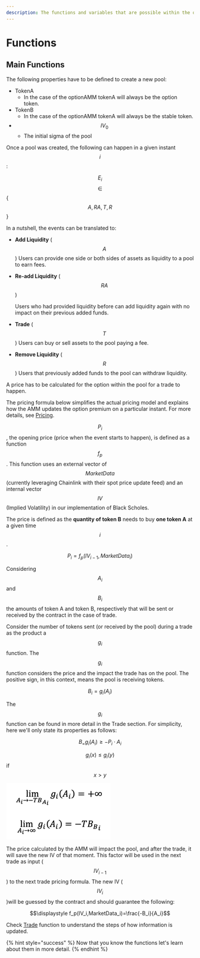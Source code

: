 ```yaml
---
description: The functions and variables that are possible within the options AMM.
---
```


# Functions

## Main Functions

The following properties have to be defined to create a new pool:

* TokenA
  * In the case of the optionAMM tokenA will always be the option token.
* TokenB
  * In the case of the optionAMM tokenA will always be the stable token.
* $$IV_0$$
  * The initial sigma of the pool

Once a pool was created, the following can happen in a given instant $$i$$:

$$E_i $$$$∈ $$ {$${A, RA, T, R}$$ }

In a nutshell, the events can be translated to:

* **Add Liquidity** \($$A$$\) Users can provide one side or both sides of assets as liquidity to a pool to earn fees.
* **Re-add Liquidity** \($$RA$$\)

  Users who had provided liquidity before can add liquidity again with no impact on their previous added funds. 

* **Trade** \($$T$$\) Users can buy or sell assets to the pool paying a fee.
* **Remove Liquidity** \($$R$$\) Users that previously added funds to the pool can withdraw liquidity.

  
A price has to be calculated for the option within the pool for a trade to happen.

The pricing formula below simplifies the actual pricing model and explains how the AMM updates the option premium on a particular instant. For more details, see [Pricing](https://app.gitbook.com/@pods-finance-1/s/teste/~/drafts/-MN6HaWpBmzbOVxj8TTa/options-amm-overview/optionamm/pricing). 

$$P_i$$, the opening price \(price when the event starts to happen\), is defined as a function $$f_p$$. This function uses an external vector of $$MarketData$$ \(currently leveraging Chainlink with their spot price update feed\) and an internal vector $$IV$$\(Implied Volatility\) in our implementation of Black Scholes.  

The price is defined as the **quantity of token B** needs to buy **one token A** at a given time $$i$$ .

$$P_i=f_p(IV_{i-1},MarketData_i)$$ 

Considering $$A_i $$ and $$B_i$$ the amounts of token A and token B, respectively that will be sent or received by the contract in the case of trade.

Consider the number of tokens sent \(or received by the pool\) during a trade as the product a $$g_i$$function. The $$g_i$$ function considers the price and the impact the trade has on the pool. The positive sign, in this context, means the pool is receiving tokens.

$$B_i=g_i(A_i)$$ 

The $$g_i$$ function can be found in more detail in the Trade section. For simplicity, here we'll only state its properties as follows:

$$B_=g_i(A_i)≥-P_i\cdot A_i$$ 

$$g_i (x)≤g_i (y) $$ if $$ x>y$$ 

![](../../../.gitbook/assets/screen-shot-2020-11-29-at-12.04.15-am.png)

The price calculated by the AMM will impact the pool, and after the trade, it will save the new IV of that moment. This factor will be used in the next trade as input \($$IV_{i-1}$$\) to the next trade pricing formula. The new IV \($$IV_i$$\)will be guessed by the contract and should guarantee the following:

$$\displaystyle f_p(IV_i,MarketData_i)=\frac{-B_i}{A_i}$$

 Check [Trade](https://docs.pods.finance/options-amm-overview/optionamm/functions/trade) function to understand the steps of how information is updated.

{% hint style="success" %}
Now that you know the functions let's learn about them in more detail.
{% endhint %}

